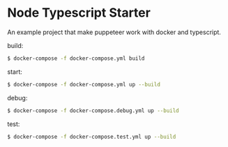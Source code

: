# Node Typescript Starter

An example project that make puppeteer work with docker and typescript.

build:
```sh
$ docker-compose -f docker-compose.yml build
```

start:
```sh
$ docker-compose -f docker-compose.yml up --build
```

debug:
```sh
$ docker-compose -f docker-compose.debug.yml up --build
```

test:
```sh
$ docker-compose -f docker-compose.test.yml up --build
```